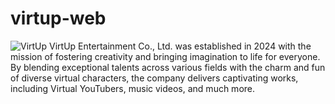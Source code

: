 # virtup-web
![VirtUp](https://dev.lucian.solutions/virtup-web/src/images/logo.png "VirtUp")
VirtUp Entertainment Co., Ltd. was established in 2024 with the mission of fostering creativity and bringing imagination to life for everyone. By blending exceptional talents across various fields with the charm and fun of diverse virtual characters, the company delivers captivating works, including Virtual YouTubers, music videos, and much more.